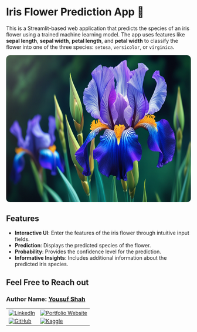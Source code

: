 # **Iris Flower Prediction App** 🌸

This is a Streamlit-based web application that predicts the species of an iris flower using a trained machine learning model. The app uses features like **sepal length**, **sepal width**, **petal length**, and **petal width** to classify the flower into one of the three species: `setosa`, `versicolor`, or `virginica`.

<div style="text-align: center;">
    <img src="flower.jpg" alt="My Banner" style="width: 100%; max-width: 700px; height:400px; border-radius: 10px;"/>
</div>

## **Features**

- **Interactive UI**: Enter the features of the iris flower through intuitive input fields.
- **Prediction**: Displays the predicted species of the flower.
- **Probability**: Provides the confidence level for the prediction.
- **Informative Insights**: Includes additional information about the predicted iris species.

## **Feel Free to Reach out**

<div class="contact-info">
  <h3 class="section-title">
    <strong>Author Name:</strong>
    <a href="https://www.linkedin.com/in/yousuf-shah-7ba9492b4/" target="_blank">Yousuf Shah</a>
  </h3>
  <table>
    <tr>
      <td>
        <a href="https://www.linkedin.com/in/yousuf-shah-7ba9492b4/" target="_blank">
          <img src="https://img.shields.io/badge/LinkedIn-Profile-blue?style=for-the-badge&logo=linkedin" alt="LinkedIn" />
        </a>
      </td>
      <td>
        <a href="https://yousfshah.github.io/Portfolio_Website/" target="_blank">
          <img src="https://img.shields.io/badge/Portfolio_Website-Website-blue?style=for-the-badge&logo=link" alt="Portfolio Website" />
        </a>
      </td>
    </tr>
    <tr>
      <td>
        <a href="https://github.com/Yousfshah" target="_blank">
          <img src="https://img.shields.io/badge/GitHub-Profile-green?style=for-the-badge&logo=github" alt="GitHub" />
        </a>
      </td>
      <td>
        <a href="https://www.kaggle.com/yousufshah" target="_blank">
          <img src="https://img.shields.io/badge/Kaggle-Profile-orange?style=for-the-badge&logo=kaggle" alt="Kaggle" />
        </a>
      </td>
    </tr>
  </table>
</div>
